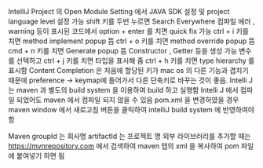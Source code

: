 IntelliJ
Project 의 Open Module Setting 에서  JAVA SDK 설정 및  project language level 설정 가능
shift 키를 두번 누르면 Search Everywhere
컴파일 에러 , warning  등이 표시된 코드에서  option + enter 를 치면  quick fix 가능
ctrl + i  키를 치면  method implement   popup 뜸
ctrl + o 키를 치면 method override popup 뜸
cmd + n 키를 치면 Generate popup 뜸
Constructor , Getter 등을 생성 가능
변수를 선택하고 ctrl + j 키를 치면 타입을 표시해 줌
ctrl + h 키를 치면  type hierarchy 를 표시함
Content Completion 은 처음에 할당된 키가  mac os 의 다른 기능과 겹치기 때문에  preference -> keymap에 들어가서  다른 단축키로 바꾸는 것이 좋음.
Intelli J 는  maven 과 별도의  build system 을 이용하여 build 하고  실행함
Intelli J 에서 컴파일 되었어도 maven 에서 컴파일 되지 않을 수 있음
pom.xml 을 변경하였을 경우  maven window 에서 새로고침 버튼을 클릭하여 intelliJ  build system 에 반영하여야 함

Maven
groupId  는 회사명
artifactId 는 프로젝트 명
외부 라이브러리를 추가할 때는 https://mvnrepository.com 에서 검색하여  maven 탭의 xml 을 복사하여 pom 파일에 붙여넣기 하면 됨